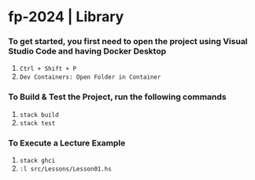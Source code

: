 # fp-2024 | Library

### To get started, you first need to open the project using Visual Studio Code and having Docker Desktop
1. `Ctrl + Shift + P`
2. `Dev Containers: Open Folder in Container`

### To Build & Test the Project, run the following commands
1. `stack build`
2. `stack test`

### To Execute a Lecture Example
1. `stack ghci`
2. `:l src/Lessons/Lesson01.hs`